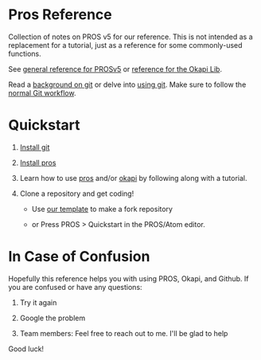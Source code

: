 # Pros Reference

Collection of notes on PROS v5 for our reference. This is not intended as a replacement for a tutorial, just as a reference for some commonly-used functions.

See [general reference for PROSv5](pros-reference.md) or [reference for the Okapi Lib](okapi-reference.md).

Read a [background on git](git-background.md) or delve into [using git](git-reference.md). Make sure to follow the [normal Git workflow](git-reference.md#normal-workflow).

# Quickstart

1. [Install git](git-reference.md#installation)

2. [Install pros](https://pros.cs.purdue.edu/v5/getting-started/)

3. Learn how to use [pros](pros-reference.md) and/or [okapi](okapi-reference.md) by following along with a tutorial.

4. Clone a repository and get coding!

   - Use [our template](https://github.com/IrvingtonRobotics/pros-v5-template) to make a fork repository

   - or Press PROS > Quickstart in the PROS/Atom editor.

# In Case of Confusion

Hopefully this reference helps you with using PROS, Okapi, and Github. If you are confused or have any questions:

1. Try it again

2. Google the problem

3. Team members: Feel free to reach out to me. I'll be glad to help

Good luck!
